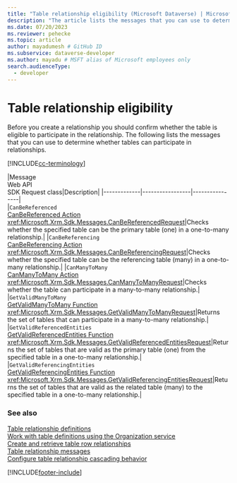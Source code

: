 ```yaml
---
title: "Table relationship eligibility (Microsoft Dataverse) | Microsoft Docs" # Intent and product brand in a unique string of 43-59 chars including spaces
description: "The article lists the messages that you can use to determine whether tables can participate in relationships" # 115-145 characters including spaces. This abstract displays in the search result.
ms.date: 07/20/2023
ms.reviewer: pehecke
ms.topic: article
author: mayadumesh # GitHub ID
ms.subservice: dataverse-developer
ms.author: mayadu # MSFT alias of Microsoft employees only
search.audienceType: 
  - developer
---
```

# Table relationship eligibility

Before you create a relationship you should confirm whether the table is eligible to participate in the relationship. The following lists the messages that you can use to determine whether tables can participate in relationships.  

[!INCLUDE[cc-terminology](includes/cc-terminology.md)]
  
|Message<br />Web API<br />SDK Request class|Description|
|-------------|-----------------|----------------|  
|`CanBeReferenced`</br>[CanBeReferenced Action](xref:Microsoft.Dynamics.CRM.CanBeReferenced)<br /><xref:Microsoft.Xrm.Sdk.Messages.CanBeReferencedRequest>|Checks whether the specified table can be the primary table (one) in a one-to-many relationship.|
|`CanBeReferencing`</br>[CanBeReferencing Action](xref:Microsoft.Dynamics.CRM.CanBeReferencing)<br /><xref:Microsoft.Xrm.Sdk.Messages.CanBeReferencingRequest>|Checks whether the specified table can be the referencing table (many) in a one-to-many relationship.|
|`CanManyToMany`</br>[CanManyToMany Action](xref:Microsoft.Dynamics.CRM.CanManyToMany)<br /><xref:Microsoft.Xrm.Sdk.Messages.CanManyToManyRequest>|Checks whether the table can participate in a many-to-many relationship.|
|`GetValidManyToMany`</br>[GetValidManyToMany Function](xref:Microsoft.Dynamics.CRM.GetValidManyToMany)<br /><xref:Microsoft.Xrm.Sdk.Messages.GetValidManyToManyRequest>|Returns the set of tables that can participate in a many-to-many relationship.|
|`GetValidReferencedEntities`</br>[GetValidReferencedEntities Function](xref:Microsoft.Dynamics.CRM.GetValidReferencedEntities)<br /><xref:Microsoft.Xrm.Sdk.Messages.GetValidReferencedEntitiesRequest>|Returns the set of tables that are valid as the primary table (one) from the specified table in a one-to-many relationship.|
|`GetValidReferencingEntities`</br>[GetValidReferencingEntities Function](xref:Microsoft.Dynamics.CRM.GetValidReferencingEntities)<br /><xref:Microsoft.Xrm.Sdk.Messages.GetValidReferencingEntitiesRequest>|Returns the set of tables that are valid as the related table (many) to the specified table in a one-to-many relationship.|
  
### See also

[Table relationship definitions](entity-relationship-metadata.md)   
[Work with table definitions using the Organization service](org-service/work-with-metadata.md)   
[Create and retrieve table row relationships](org-service/metadata-relationshipmetadata.md)   
[Table relationship messages](entity-relationship-metadata-messages.md)   
[Configure table relationship cascading behavior](configure-entity-relationship-cascading-behavior.md)   


[!INCLUDE[footer-include](../../includes/footer-banner.md)]
